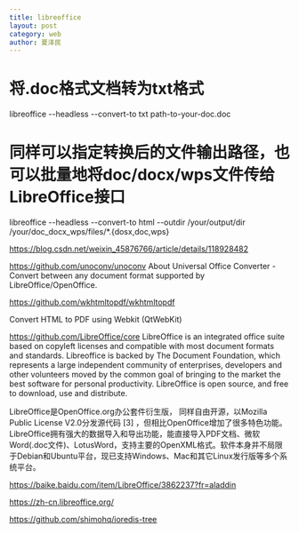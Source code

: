 ```yaml
---
title: libreoffice
layout: post
category: web
author: 夏泽民
---
```

# 将.doc格式文档转为txt格式
libreoffice --headless --convert-to txt path-to-your-doc.doc
# 同样可以指定转换后的文件输出路径，也可以批量地将doc/docx/wps文件传给LibreOffice接口
libreoffice --headless --convert-to html --outdir /your/output/dir /your/doc_docx_wps/files/*.{dosx,doc,wps}

https://blog.csdn.net/weixin_45876766/article/details/118928482
<!-- more -->
https://github.com/unoconv/unoconv
About
Universal Office Converter - Convert between any document format supported by LibreOffice/OpenOffice.

https://github.com/wkhtmltopdf/wkhtmltopdf

Convert HTML to PDF using Webkit (QtWebKit)


https://github.com/LibreOffice/core
LibreOffice is an integrated office suite based on copyleft licenses and compatible with most document formats and standards. Libreoffice is backed by The Document Foundation, which represents a large independent community of enterprises, developers and other volunteers moved by the common goal of bringing to the market the best software for personal productivity. LibreOffice is open source, and free to download, use and distribute.

LibreOffice是OpenOffice.org办公套件衍生版， 同样自由开源，以Mozilla Public License V2.0分发源代码 [3]  ，但相比OpenOffice增加了很多特色功能。LibreOffice拥有强大的数据导入和导出功能，能直接导入PDF文档、微软Word(.doc文件)、LotusWord，支持主要的OpenXML格式。软件本身并不局限于Debian和Ubuntu平台，现已支持Windows、Mac和其它Linux发行版等多个系统平台。

https://baike.baidu.com/item/LibreOffice/3862237?fr=aladdin

https://zh-cn.libreoffice.org/

https://github.com/shimohq/ioredis-tree


